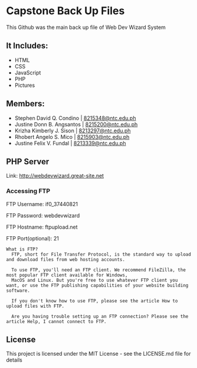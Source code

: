 # Capstone Back Up Files
This Github was the main back up file of Web Dev Wizard System

## It Includes:
* HTML
* CSS
* JavaScript
* PHP
* Pictures
## Members:
* Stephen David Q. Condino | 8215348@ntc.edu.ph
* Justine Donn B. Angsantos  | 8215200@ntc.edu.ph
* Krizha Kimberly J. Sison | 8213297@ntc.edu.ph
* Rhobert Angelo S. Mico | 8215903@ntc.edu.ph
* Justine Felix V. Fundal | 8213339@ntc.edu.ph

## PHP Server
Link: http://webdevwizard.great-site.net

### Accessing FTP
FTP Username: if0_37440821

FTP Password: webdevwizard

FTP Hostname: ftpupload.net

FTP Port(optional): 21

```
What is FTP?
  FTP, short for File Transfer Protocol, is the standard way to upload and download files from web hosting accounts.
  
  To use FTP, you'll need an FTP client. We recommend FileZilla, the most popular FTP client available for Windows,
  MacOS and Linux. But you're free to use whatever FTP client you want, or use the FTP publishing capabilities of your website building software.
  
  If you don't know how to use FTP, please see the article How to upload files with FTP.
  
  Are you having trouble setting up an FTP connection? Please see the article Help, I cannot connect to FTP.
``` 

## License

This project is licensed under the MIT License - see the LICENSE.md file for details
